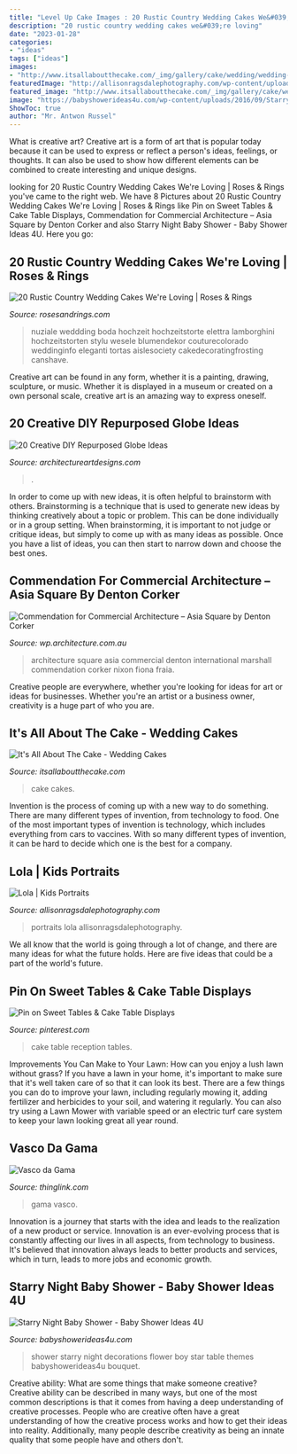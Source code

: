 ```yaml
---
title: "Level Up Cake Images : 20 Rustic Country Wedding Cakes We&#039;re Loving"
description: "20 rustic country wedding cakes we&#039;re loving"
date: "2023-01-28"
categories:
- "ideas"
tags: ["ideas"]
images:
- "http://www.itsallaboutthecake.com/_img/gallery/cake/wedding/wedding-cake-07.jpg"
featuredImage: "http://allisonragsdalephotography.com/wp-content/uploads/2013/07/allisonragsdalephotography-9737.jpg"
featured_image: "http://www.itsallaboutthecake.com/_img/gallery/cake/wedding/wedding-cake-07.jpg"
image: "https://babyshowerideas4u.com/wp-content/uploads/2016/09/Starry-Night-Baby-Shower-Flower-Bouquet.jpg"
ShowToc: true
author: "Mr. Antwon Russel"
---
```



What is creative art?
Creative art is a form of art that is popular today because it can be used to express or reflect a person's ideas, feelings, or thoughts. It can also be used to show how different elements can be combined to create interesting and unique designs.

	

		
looking for 20 Rustic Country Wedding Cakes We&#039;re Loving | Roses &amp; Rings you've came to the right web. We have 8 Pictures about 20 Rustic Country Wedding Cakes We&#039;re Loving | Roses &amp; Rings like Pin on Sweet Tables &amp; Cake Table Displays, Commendation for Commercial Architecture – Asia Square by Denton Corker and also Starry Night Baby Shower - Baby Shower Ideas 4U. Here you go:
		
    
## 20 Rustic Country Wedding Cakes We&#039;re Loving | Roses &amp; Rings

<img loading=lazy src="http://www.rosesandrings.com/wp-content/uploads/2019/11/Country-rustic-wedding-cake-ideas-10.jpg" onerror="this.onerror=null;this.src='https://tse1.mm.bing.net/th?id=OIP.E7tXQayEnaKoWfCYKmFGNAHaLH&amp;pid=15.1';" alt="20 Rustic Country Wedding Cakes We&#039;re Loving | Roses &amp; Rings">

_Source: rosesandrings.com_

>nuziale weddding boda hochzeit hochzeitstorte elettra lamborghini hochzeitstorten stylu wesele blumendekor couturecolorado weddinginfo eleganti tortas aislesociety cakedecoratingfrosting canshave. 

	

Creative art can be found in any form, whether it is a painting, drawing, sculpture, or music. Whether it is displayed in a museum or created on a own personal scale, creative art is an amazing way to express oneself.

    
## 20 Creative DIY Repurposed Globe Ideas

<img loading=lazy src="https://www.architectureartdesigns.com/wp-content/uploads/2014/02/927.jpg" onerror="this.onerror=null;this.src='https://tse4.mm.bing.net/th?id=OIP.3FJ0rt3gxoPv9-3DiS4bgAHaHa&amp;pid=15.1';" alt="20 Creative DIY Repurposed Globe Ideas">

_Source: architectureartdesigns.com_

>. 

	

In order to come up with new ideas, it is often helpful to brainstorm with others. Brainstorming is a technique that is used to generate new ideas by thinking creatively about a topic or problem. This can be done individually or in a group setting. When brainstorming, it is important to not judge or critique ideas, but simply to come up with as many ideas as possible. Once you have a list of ideas, you can then start to narrow down and choose the best ones.

    
## Commendation For Commercial Architecture – Asia Square By Denton Corker

<img loading=lazy src="https://wp.architecture.com.au/international/wp-content/blogs.dir/61/files/asia-square/2014199870_1_dentoncorkermarshall_asiasquare_johngollings.jpg" onerror="this.onerror=null;this.src='https://tse3.mm.bing.net/th?id=OIP.O2KTK9Z-Lb-bHTvkPuJ0NAHaE8&amp;pid=15.1';" alt="Commendation for Commercial Architecture – Asia Square by Denton Corker">

_Source: wp.architecture.com.au_

>architecture square asia commercial denton international marshall commendation corker nixon fiona fraia. 

	

Creative people are everywhere, whether you're looking for ideas for art or ideas for businesses. Whether you're an artist or a business owner, creativity is a huge part of who you are.

    
## It&#039;s All About The Cake - Wedding Cakes

<img loading=lazy src="http://www.itsallaboutthecake.com/_img/gallery/cake/wedding/wedding-cake-07.jpg" onerror="this.onerror=null;this.src='https://tse3.mm.bing.net/th?id=OIP.LNBzobHC8KEDzDaXvS-u0gAAAA&amp;pid=15.1';" alt="It&#039;s All About The Cake - Wedding Cakes">

_Source: itsallaboutthecake.com_

>cake cakes. 

	

Invention is the process of coming up with a new way to do something. There are many different types of invention, from technology to food. One of the most important types of invention is technology, which includes everything from cars to vaccines. With so many different types of invention, it can be hard to decide which one is the best for a company.

    
## Lola | Kids Portraits

<img loading=lazy src="http://allisonragsdalephotography.com/wp-content/uploads/2013/07/allisonragsdalephotography-9737.jpg" onerror="this.onerror=null;this.src='https://tse3.mm.bing.net/th?id=OIP.gSHPEhN_YXqBL17p7SHIfwDLEy&amp;pid=15.1';" alt="Lola | Kids Portraits">

_Source: allisonragsdalephotography.com_

>portraits lola allisonragsdalephotography. 

	

We all know that the world is going through a lot of change, and there are many ideas for what the future holds. Here are five ideas that could be a part of the world's future.

    
## Pin On Sweet Tables &amp; Cake Table Displays

<img loading=lazy src="https://i.pinimg.com/736x/5b/26/74/5b2674639ceba858f0e4382d5723c228--wedding-reception-ideas-wedding-planning.jpg" onerror="this.onerror=null;this.src='https://tse3.mm.bing.net/th?id=OIP.itMBQv6NArVKlxgAjCYLEAHaLG&amp;pid=15.1';" alt="Pin on Sweet Tables &amp; Cake Table Displays">

_Source: pinterest.com_

>cake table reception tables. 

	

Improvements You Can Make to Your Lawn: How can you enjoy a lush lawn without grass?
If you have a lawn in your home, it's important to make sure that it's well taken care of so that it can look its best. There are a few things you can do to improve your lawn, including regularly mowing it, adding fertilizer and herbicides to your soil, and watering it regularly. You can also try using a Lawn Mower with variable speed or an electric turf care system to keep your lawn looking great all year round.

    
## Vasco Da Gama

<img loading=lazy src="https://cdn.thinglink.me/api/image/842116451341959168/1024/10/scaletowidth/0/0/1/1/false/true?wait=true" onerror="this.onerror=null;this.src='https://tse1.mm.bing.net/th?id=OIP.6iXtZ8T9DMwSqRXXaP06ZQHaKK&amp;pid=15.1';" alt="Vasco da Gama">

_Source: thinglink.com_

>gama vasco. 

	

Innovation is a journey that starts with the idea and leads to the realization of a new product or service. Innovation is an ever-evolving process that is constantly affecting our lives in all aspects, from technology to business. It's believed that innovation always leads to better products and services, which in turn, leads to more jobs and economic growth.

    
## Starry Night Baby Shower - Baby Shower Ideas 4U

<img loading=lazy src="https://babyshowerideas4u.com/wp-content/uploads/2016/09/Starry-Night-Baby-Shower-Flower-Bouquet.jpg" onerror="this.onerror=null;this.src='https://tse3.mm.bing.net/th?id=OIP.Z1UekD01jwyO64vw-WDtYwHaJ4&amp;pid=15.1';" alt="Starry Night Baby Shower - Baby Shower Ideas 4U">

_Source: babyshowerideas4u.com_

>shower starry night decorations flower boy star table themes babyshowerideas4u bouquet. 

	

Creative ability: What are some things that make someone creative?
Creative ability can be described in many ways, but one of the most common descriptions is that it comes from having a deep understanding of creative processes. People who are creative often have a great understanding of how the creative process works and how to get their ideas into reality. Additionally, many people describe creativity as being an innate quality that some people have and others don't.

